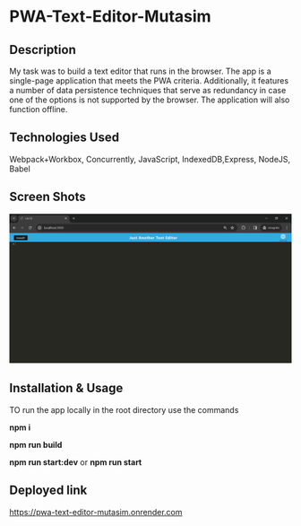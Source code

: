# PWA-Text-Editor-Mutasim

## Description

My task was to build a text editor that runs in the browser. The app
is a single-page application that meets the PWA criteria. Additionally, it features a number of data persistence techniques that serve as redundancy in case one of the options is not supported by the browser. The application will also function offline.

## Technologies Used

Webpack+Workbox, Concurrently, JavaScript, IndexedDB,Express, NodeJS, Babel

## Screen Shots
![s](./assets/Capture.PNG)

## Installation & Usage

TO run the app locally in the root directory use the commands

**npm i**

**npm run build**

**npm run start:dev** or **npm run start**

## Deployed link

https://pwa-text-editor-mutasim.onrender.com
